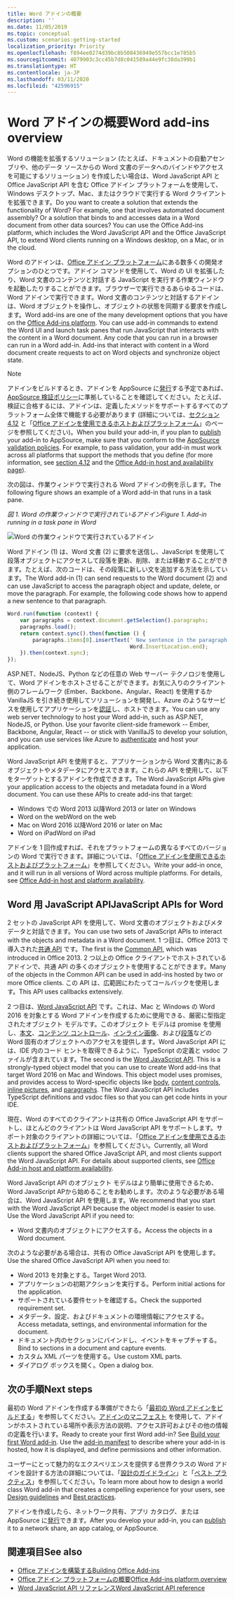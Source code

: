 ```yaml
---
title: Word アドインの概要
description: ''
ms.date: 11/05/2019
ms.topic: conceptual
ms.custom: scenarios:getting-started
localization_priority: Priority
ms.openlocfilehash: f894ee0274d39bc8b508436949e557bcc1e785b5
ms.sourcegitcommit: 4079903c3cc45b7d8c041509a44e9fc38da399b1
ms.translationtype: HT
ms.contentlocale: ja-JP
ms.lasthandoff: 03/11/2020
ms.locfileid: "42596915"
---
```

# <a name="word-add-ins-overview"></a><span data-ttu-id="cdf1f-102">Word アドインの概要</span><span class="sxs-lookup"><span data-stu-id="cdf1f-102">Word add-ins overview</span></span>

<span data-ttu-id="cdf1f-p101">Word の機能を拡張するソリューション (たとえば、ドキュメントの自動アセンブリや、他のデータ ソースからの Word 文書のデータへのバインドやアクセスを可能にするソリューション) を作成したい場合は、Word JavaScript API と Office JavaScript API を含む Office アドイン プラットフォームを使用して、Windows デスクトップ、Mac、またはクラウドで実行する Word クライアントを拡張できます。</span><span class="sxs-lookup"><span data-stu-id="cdf1f-p101">Do you want to create a solution that extends the functionality of Word? For example, one that involves automated document assembly? Or a solution that binds to and accesses data in a Word document from other data sources? You can use the Office Add-ins platform, which includes the Word JavaScript API and the Office JavaScript API, to extend Word clients running on a Windows desktop, on a Mac, or in the cloud.</span></span>

<span data-ttu-id="cdf1f-p102">Word のアドインは、[Office アドイン プラットフォーム](../overview/office-add-ins.md)にある数多くの開発オプションのひとつです。アドイン コマンドを使用して、Word の UI を拡張したり、Word 文書のコンテンツと対話する JavaScript を実行する作業ウィンドウを起動したりすることができます。ブラウザーで実行できるあらゆるコードは、Word アドインで実行できます。Word 文書のコンテンツと対話するアドインは、Word オブジェクトを操作し、オブジェクトの状態を同期する要求を作成します。</span><span class="sxs-lookup"><span data-stu-id="cdf1f-p102">Word add-ins are one of the many development options that you have on the [Office Add-ins platform](../overview/office-add-ins.md). You can use add-in commands to extend the Word UI and launch task panes that run JavaScript that interacts with the content in a Word document. Any code that you can run in a browser can run in a Word add-in. Add-ins that interact with content in a Word document create requests to act on Word objects and synchronize object state.</span></span> 

> [!NOTE]
> <span data-ttu-id="cdf1f-p103">アドインをビルドするとき、アドインを AppSource に[発行](../publish/publish.md)する予定であれば、[AppSource 検証ポリシー](/office/dev/store/validation-policies)に準拠していることを確認してください。たとえば、検証に合格するには、アドインは、定義したメソッドをサポートするすべてのプラットフォーム全体で機能する必要があります (詳細については、[セクション 4.12](/office/dev/store/validation-policies#4-apps-and-add-ins-behave-predictably) と「[Office アドインを使用できるホストおよびプラットフォーム](../overview/office-add-in-availability.md)」のページを参照してください)。</span><span class="sxs-lookup"><span data-stu-id="cdf1f-p103">When you build your add-in, if you plan to [publish](../publish/publish.md) your add-in to AppSource, make sure that you conform to the [AppSource validation policies](/office/dev/store/validation-policies). For example, to pass validation, your add-in must work across all platforms that support the methods that you define (for more information, see [section 4.12](/office/dev/store/validation-policies#4-apps-and-add-ins-behave-predictably) and the [Office Add-in host and availability page](../overview/office-add-in-availability.md)).</span></span>

<span data-ttu-id="cdf1f-113">次の図は、作業ウィンドウで実行される Word アドインの例を示します。</span><span class="sxs-lookup"><span data-stu-id="cdf1f-113">The following figure shows an example of a Word add-in that runs in a task pane.</span></span>

<span data-ttu-id="cdf1f-114">*図 1. Word の作業ウィンドウで実行されているアドイン*</span><span class="sxs-lookup"><span data-stu-id="cdf1f-114">*Figure 1. Add-in running in a task pane in Word*</span></span>

![Word の作業ウィンドウで実行されているアドイン](../images/word-add-in-show-host-client.png)

<span data-ttu-id="cdf1f-p104">Word アドイン (1) は、Word 文書 (2) に要求を送信し、JavaScript を使用して段落オブジェクトにアクセスして段落を更新、削除、または移動することができます。たとえば、次のコードは、その段落に新しい文を追加する方法を示しています。</span><span class="sxs-lookup"><span data-stu-id="cdf1f-p104">The Word add-in (1) can send requests to the Word document (2) and can use JavaScript to access the paragraph object and update, delete, or move the paragraph. For example, the following code shows how to append a new sentence to that paragraph.</span></span>

```js
Word.run(function (context) {
    var paragraphs = context.document.getSelection().paragraphs;
    paragraphs.load();
    return context.sync().then(function () {
        paragraphs.items[0].insertText(' New sentence in the paragraph.',
                                       Word.InsertLocation.end);
    }).then(context.sync);
});

```

<span data-ttu-id="cdf1f-p105">ASP.NET、NodeJS、Python などの任意の Web サーバー テクノロジを使用して、Word アドインをホストさせることができます。お気に入りのクライアント側のフレームワーク (Ember、Backbone、Angular、React) を使用するか VanillaJS を引き続き使用してソリューションを開発し、Azure のようなサービスを使用してアプリケーションを[認証](../develop/overview-authn-authz.md)し、ホストできます。</span><span class="sxs-lookup"><span data-stu-id="cdf1f-p105">You can use any web server technology to host your Word add-in, such as ASP.NET, NodeJS, or Python. Use your favorite client-side framework -- Ember, Backbone, Angular, React -- or stick with VanillaJS to develop your solution, and you can use services like Azure to [authenticate](../develop/overview-authn-authz.md) and host your application.</span></span>

<span data-ttu-id="cdf1f-p106">Word JavaScript API を使用すると、アプリケーションから Word 文書内にあるオブジェクトやメタデータにアクセスできます。これらの API を使用して、以下をターゲットとするアドインを作成できます。</span><span class="sxs-lookup"><span data-stu-id="cdf1f-p106">The Word JavaScript APIs give your application access to the objects and metadata found in a Word document. You can use these APIs to create add-ins that target:</span></span>

* <span data-ttu-id="cdf1f-122">Windows での Word 2013 以降</span><span class="sxs-lookup"><span data-stu-id="cdf1f-122">Word 2013 or later on Windows</span></span>
* <span data-ttu-id="cdf1f-123">Word on the web</span><span class="sxs-lookup"><span data-stu-id="cdf1f-123">Word on the web</span></span>
* <span data-ttu-id="cdf1f-124">Mac on Word 2016 以降</span><span class="sxs-lookup"><span data-stu-id="cdf1f-124">Word 2016 or later on Mac</span></span>
* <span data-ttu-id="cdf1f-125">Word on iPad</span><span class="sxs-lookup"><span data-stu-id="cdf1f-125">Word on iPad</span></span>

<span data-ttu-id="cdf1f-p107">アドインを 1 回作成すれば、それをプラットフォームの異なるすべてのバージョンの Word で実行できます。詳細については、「[Office アドインを使用できるホストおよびプラットフォーム](../overview/office-add-in-availability.md)」を参照してください。</span><span class="sxs-lookup"><span data-stu-id="cdf1f-p107">Write your add-in once, and it will run in all versions of Word across multiple platforms. For details, see [Office Add-in host and platform availability](../overview/office-add-in-availability.md).</span></span>

## <a name="javascript-apis-for-word"></a><span data-ttu-id="cdf1f-128">Word 用 JavaScript API</span><span class="sxs-lookup"><span data-stu-id="cdf1f-128">JavaScript APIs for Word</span></span>

<span data-ttu-id="cdf1f-129">2 セットの JavaScript API を使用して、Word 文書のオブジェクトおよびメタデータと対話できます。</span><span class="sxs-lookup"><span data-stu-id="cdf1f-129">You can use two sets of JavaScript APIs to interact with the objects and metadata in a Word document.</span></span> <span data-ttu-id="cdf1f-130">1 つ目は、Office 2013 で導入された[共通 API](/javascript/api/office) です。</span><span class="sxs-lookup"><span data-stu-id="cdf1f-130">The first is the [Common API](/javascript/api/office), which was introduced in Office 2013.</span></span> <span data-ttu-id="cdf1f-131">2 つ以上の Office クライアントでホストされているアドインで、共通 API の多くのオブジェクトを使用することができます。</span><span class="sxs-lookup"><span data-stu-id="cdf1f-131">Many of the objects in the Common API can be used in add-ins hosted by two or more Office clients.</span></span> <span data-ttu-id="cdf1f-132">この API は、広範囲にわたってコールバックを使用します。</span><span class="sxs-lookup"><span data-stu-id="cdf1f-132">This API uses callbacks extensively.</span></span>

<span data-ttu-id="cdf1f-p109">2 つ目は、[Word JavaScript API](/javascript/api/word) です。これは、Mac と Windows の Word 2016 を対象とする Word アドインを作成するために使用できる、厳密に型指定されたオブジェクト モデルです。このオブジェクト モデルは promise を使用し、[本文](/javascript/api/word/word.body)、[コンテンツ コントロール](/javascript/api/word/word.contentcontrol)、[インライン画像](/javascript/api/word/word.inlinepicture)、および[段落](/javascript/api/word/word.paragraph)などの Word 固有のオブジェクトへのアクセスを提供します。Word JavaScript API には、IDE 内のコード ヒントを取得できるように、TypeScript の定義と vsdoc ファイルが含まれています。</span><span class="sxs-lookup"><span data-stu-id="cdf1f-p109">The second is the [Word JavaScript API](/javascript/api/word). This is a strongly-typed object model that you can use to create Word add-ins that target Word 2016 on Mac and Windows. This object model uses promises, and provides access to Word-specific objects like [body](/javascript/api/word/word.body), [content controls](/javascript/api/word/word.contentcontrol), [inline pictures](/javascript/api/word/word.inlinepicture), and [paragraphs](/javascript/api/word/word.paragraph). The Word JavaScript API includes TypeScript definitions and vsdoc files so that you can get code hints in your IDE.</span></span>

<span data-ttu-id="cdf1f-p110">現在、Word のすべてのクライアントは共有の Office JavaScript API をサポートし、ほとんどのクライアントは Word JavaScript API をサポートします。サポート対象のクライアントの詳細については、「[Office アドインを使用できるホストおよびプラットフォーム](../overview/office-add-in-availability.md)」を参照してください。</span><span class="sxs-lookup"><span data-stu-id="cdf1f-p110">Currently, all Word clients support the shared Office JavaScript API, and most clients support the Word JavaScript API. For details about supported clients, see [Office Add-in host and platform availability](../overview/office-add-in-availability.md).</span></span>

<span data-ttu-id="cdf1f-p111">Word JavaScript API のオブジェクト モデルはより簡単に使用できるため、Word JavaScript APから始めることをお勧めします。次のような必要がある場合は、Word JavaScript API を使用します。</span><span class="sxs-lookup"><span data-stu-id="cdf1f-p111">We recommend that you start with the Word JavaScript API because the object model is easier to use. Use the Word JavaScript API if you need to:</span></span>

* <span data-ttu-id="cdf1f-141">Word 文書内のオブジェクトにアクセスする。</span><span class="sxs-lookup"><span data-stu-id="cdf1f-141">Access the objects in a Word document.</span></span>

<span data-ttu-id="cdf1f-142">次のような必要がある場合は、共有の Office JavaScript API を使用します。</span><span class="sxs-lookup"><span data-stu-id="cdf1f-142">Use the shared Office JavaScript API when you need to:</span></span>

* <span data-ttu-id="cdf1f-143">Word 2013 を対象とする。</span><span class="sxs-lookup"><span data-stu-id="cdf1f-143">Target Word 2013.</span></span>
* <span data-ttu-id="cdf1f-144">アプリケーションの初期アクションを実行する。</span><span class="sxs-lookup"><span data-stu-id="cdf1f-144">Perform initial actions for the application.</span></span>
* <span data-ttu-id="cdf1f-145">サポートされている要件セットを確認する。</span><span class="sxs-lookup"><span data-stu-id="cdf1f-145">Check the supported requirement set.</span></span>
* <span data-ttu-id="cdf1f-146">メタデータ、設定、およびドキュメントの環境情報にアクセスする。</span><span class="sxs-lookup"><span data-stu-id="cdf1f-146">Access metadata, settings, and environmental information for the document.</span></span>
* <span data-ttu-id="cdf1f-147">ドキュメント内のセクションにバインドし、イベントをキャプチャする。</span><span class="sxs-lookup"><span data-stu-id="cdf1f-147">Bind to sections in a document and capture events.</span></span>
* <span data-ttu-id="cdf1f-148">カスタム XML パーツを使用する。</span><span class="sxs-lookup"><span data-stu-id="cdf1f-148">Use custom XML parts.</span></span>
* <span data-ttu-id="cdf1f-149">ダイアログ ボックスを開く。</span><span class="sxs-lookup"><span data-stu-id="cdf1f-149">Open a dialog box.</span></span>

## <a name="next-steps"></a><span data-ttu-id="cdf1f-150">次の手順</span><span class="sxs-lookup"><span data-stu-id="cdf1f-150">Next steps</span></span>

<span data-ttu-id="cdf1f-p112">最初の Word アドインを作成する準備ができたら「[最初の Word アドインをビルドする](word-add-ins.md)」を参照してください。[アドインのマニフェスト](../develop/add-in-manifests.md) を使用して、アドインがホストされている場所や表示方法の説明、アクセス許可およびその他の情報の定義を行います。</span><span class="sxs-lookup"><span data-stu-id="cdf1f-p112">Ready to create your first Word add-in? See [Build your first Word add-in](word-add-ins.md). Use the [add-in manifest](../develop/add-in-manifests.md) to describe where your add-in is hosted, how it is displayed, and define permissions and other information.</span></span>

<span data-ttu-id="cdf1f-154">ユーザーにとって魅力的なエクスペリエンスを提供する世界クラスの Word アドインを設計する方法の詳細については、「[設計のガイドライン](../design/add-in-design.md)」と「[ベスト プラクティス](../concepts/add-in-development-best-practices.md)」を参照してください。</span><span class="sxs-lookup"><span data-stu-id="cdf1f-154">To learn more about how to design a world class Word add-in that creates a compelling experience for your users, see [Design guidelines](../design/add-in-design.md) and [Best practices](../concepts/add-in-development-best-practices.md).</span></span>

<span data-ttu-id="cdf1f-155">アドインを作成したら、ネットワーク共有、アプリ カタログ、または AppSource に[発行](../publish/publish.md)できます。</span><span class="sxs-lookup"><span data-stu-id="cdf1f-155">After you develop your add-in, you can [publish](../publish/publish.md) it to a network share, an app catalog, or AppSource.</span></span>

## <a name="see-also"></a><span data-ttu-id="cdf1f-156">関連項目</span><span class="sxs-lookup"><span data-stu-id="cdf1f-156">See also</span></span>

* [<span data-ttu-id="cdf1f-157">Office アドインを構築する</span><span class="sxs-lookup"><span data-stu-id="cdf1f-157">Building Office Add-ins</span></span>](../overview/office-add-ins-fundamentals.md)
* [<span data-ttu-id="cdf1f-158">Office アドイン プラットフォームの概要</span><span class="sxs-lookup"><span data-stu-id="cdf1f-158">Office Add-ins platform overview</span></span>](../overview/office-add-ins.md)
* [<span data-ttu-id="cdf1f-159">Word JavaScript API リファレンス</span><span class="sxs-lookup"><span data-stu-id="cdf1f-159">Word JavaScript API reference</span></span>](../reference/overview/word-add-ins-reference-overview.md)

